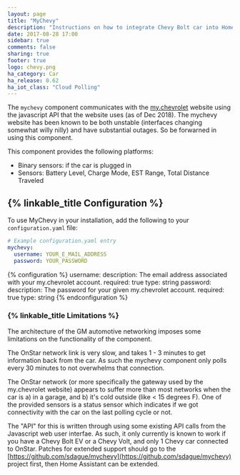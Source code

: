 ```yaml
---
layout: page
title: "MyChevy"
description: "Instructions on how to integrate Chevy Bolt car into Home Assistant."
date: 2017-08-28 17:00
sidebar: true
comments: false
sharing: true
footer: true
logo: chevy.png
ha_category: Car
ha_release: 0.62
ha_iot_class: "Cloud Polling"
---
```


The `mychevy` component communicates with the [my.chevrolet](https://my.chevrolet.com) website using the javascript API that the website uses (as of Dec 2018). The mychevy website has been known to be both unstable (interfaces changing somewhat willy nilly) and have substantial outages. So be forwarned in using this component.

This component provides the following platforms:

 - Binary sensors: if the car is plugged in
 - Sensors: Battery Level, Charge Mode, EST Range, Total Distance Traveled

## {% linkable_title Configuration %}

To use MyChevy in your installation, add the following to your `configuration.yaml` file:

```yaml
# Example configuration.yaml entry
mychevy:
  username: YOUR_E_MAIL_ADDRESS
  password: YOUR_PASSWORD
```

{% configuration %}
username:
  description: The email address associated with your my.chevrolet account.
  required: true
  type: string
password:
  description: The password for your given my.chevrolet account.
  required: true
  type: string
{% endconfiguration %}


### {% linkable_title Limitations %}

The architecture of the GM automotive networking imposes some limitations on the functionality of the component.

The OnStar network link is very slow, and takes 1 - 3 minutes to get information back from the car. As such the mychevy component only polls every 30 minutes to not overwhelms that connection.

The OnStar network (or more specifically the gateway used by the my.chevrolet website) appears to suffer more than most networks when the car is a) in a garage, and b) it's cold outside (like < 15 degrees F). One of the provided sensors is a status sensor which indicates if we got connectivity with the car on the last polling cycle or not. 

The "API" for this is written through using some existing API calls from the Javascript web user interfae. As such, it only currently is known to work if you have a Chevy Bolt EV or a Chevy Volt, and only 1 Chevy car connected to OnStar. Patches for extended support should go to the [https://github.com/sdague/mychevy](https://github.com/sdague/mychevy) project first, then Home Assistant can be extended.

